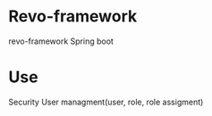 # Revo-framework
revo-framework Spring boot

# Use
Security
User managment(user, role, role assigment)
